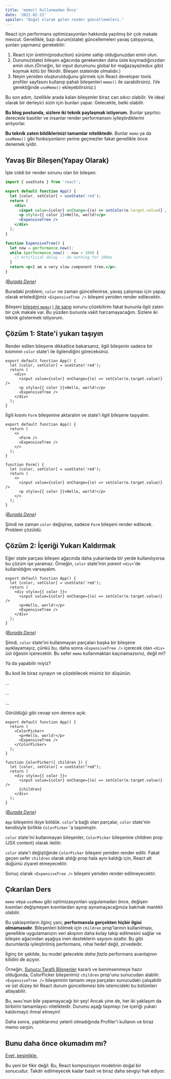 ```yaml
---
title: 'memo() Kullanmadan Önce'
date: '2021-02-23'
spoiler: "Doğal olarak gelen render güncellemeleri."
---
```


React için performans optimizasyonları hakkında yazılmış bir çok makale mevcut. Genellikle, bazı durum(state) güncellemeleri yavaş çalışıyorsa, şunları yapmanız gerekebilir:

1. React için üretim(production) sürüme sahip olduğunuzdan emin olun.
2. Durumu(state) bileşen ağacında gerekenden daha üste koymadığınızdan emin olun.(Örneğin, bir input durumunu global bir mağazaya(redux gibi) koymak kötü bir fikirdir. Bileşen stateinde olmalıdır.)
3. Neyin yeniden oluşturulduğunu görmek için React developer tools profiler sayfasını kullanıp pahalı bileşenleri `memo()` ile sarabilirsiniz. (Ve gerektiğinde `useMemo()` ekleyebilirsiniz.)

Bu son adım, özellikle arada kalan bileşenler biraz can sıkıcı olabilir. Ve ideal olarak bir derleyici sizin için bunları yapar.
Gelecekte, belki olabilir.

**Bu blog postunda, sizlere iki teknik paylaşmak istiyorum.** Bunlar şaşırtıcı derecede basitler ve insanlar render performansını iyileştirdiklerini anlıyorlar.

**Bu teknik zaten bildiklerinizi tamamlar niteliktedir.** Bunlar `memo` ya da `useMemo()` gibi fonksiyonların yerine geçmezler fakat genellikle önce denemek iyidir.

## Yavaş Bir Bileşen(Yapay Olarak)

İşte ciddi bir render sorunu olan bir bileşen:

```jsx
import { useState } from 'react';

export default function App() {
  let [color, setColor] = useState('red');
  return (
    <div>
      <input value={color} onChange={(e) => setColor(e.target.value)} />
      <p style={{ color }}>Hello, world!</p>
      <ExpensiveTree />
    </div>
  );
}

function ExpensiveTree() {
  let now = performance.now();
  while (performance.now() - now < 100) {
    // Artificial delay -- do nothing for 100ms
  }
  return <p>I am a very slow component tree.</p>;
}
```

*([Burada Dene](https://codesandbox.io/s/frosty-glade-m33km?file=/src/App.js:23-513))*

Buradaki problem, `color` ne zaman güncellenirse, yavaş çalışması için yapay olarak ertelediğimiz `<ExpensiveTree />` bileşeni yeniden render edilecektir.

Bileşeni [bileşeni `memo()` ile sarıp](https://codesandbox.io/s/amazing-shtern-61tu4?file=/src/App.js) sorunu çözebilirim fakat bununla ilgili zaten bir çok makale var. Bu yüzden bununla vakit harcamayacağım. Sizlere iki teknik göstermek istiyorum.

## Çözüm 1: State'i yukarı taşıyın

Render edilen bileşene dikkatlice bakarsanız, ilgili bileşenin sadece bir kısmının `color` state'i ile ilgilendiğini göreceksiniz.

```jsx{2,5-6}
export default function App() {
  let [color, setColor] = useState('red');
  return (
    <div>
      <input value={color} onChange={(e) => setColor(e.target.value)} />
      <p style={{ color }}>Hello, world!</p>
      <ExpensiveTree />
    </div>
  );
}
```

İlgili kısımı `Form` bileşenine aktaralım ve state'i ilgili bileşene taşıyalım.

```jsx{4,11,14,15}
export default function App() {
  return (
    <>
      <Form />
      <ExpensiveTree />
    </>
  );
}

function Form() {
  let [color, setColor] = useState('red');
  return (
    <>
      <input value={color} onChange={(e) => setColor(e.target.value)} />
      <p style={{ color }}>Hello, world!</p>
    </>
  );
}
```

*([Burada Dene](https://codesandbox.io/s/billowing-wood-1tq2u?file=/src/App.js:64-380))*

Şimdi ne zaman `color` değişirse, sadece `Form` bileşeni render edilecek. Problem çözüldü.

## Çözüm 2: İçeriği Yukarı Kaldırmak

Eğer state parçası bileşen ağacında daha yukarılarda bir yerde kullanılıyorsa bu çözüm işe yaramaz. Örneğin, `color` state'inin *parent* `<div>`'de kullanıldığını varsayalım.

```jsx{2,4}
export default function App() {
  let [color, setColor] = useState('red');
  return (
    <div style={{ color }}>
      <input value={color} onChange={(e) => setColor(e.target.value)} />
      <p>Hello, world!</p>
      <ExpensiveTree />
    </div>
  );
}
```

*([Burada Dene](https://codesandbox.io/s/bold-dust-0jbg7?file=/src/App.js:58-313))*

Şimdi, `color` state'ini kullanmayan parçaları başka bir bileşene ayıklayamayız, çünkü bu, daha sonra `<ExpensiveTree />` içerecek olan `<div>` üst öğesini içerecektir. Bu sefer `memo` kullanmaktan kaçınamazsınız, değil mi?

Ya da yapabilir miyiz?

Bu kod ile biraz oynayın ve çözebilecek misiniz bir düşünün.

...

...

...

Görüldüğü gibi cevap son derece açık:

```jsx{4,5,10,15}
export default function App() {
  return (
    <ColorPicker>
      <p>Hello, world!</p>
      <ExpensiveTree />
    </ColorPicker>
  );
}

function ColorPicker({ children }) {
  let [color, setColor] = useState("red");
  return (
    <div style={{ color }}>
      <input value={color} onChange={(e) => setColor(e.target.value)} />
      {children}
    </div>
  );
}
```

*([Burada Dene](https://codesandbox.io/s/wonderful-banach-tyfr1?file=/src/App.js:58-423))*

`App` bileşenini ikiye böldük. `color`'a bağlı olan parçalar, `color` state'nin kendisiyle birlikte `ColorPicker` 'a taşınmıştır.

`color` state'ini kullanmayan bileşenler, `ColorPicker` bileşenine children prop (JSX content) olarak iletilir.

`color` state'i değiştiğinde `ColorPicker` bileşeni yeniden render edilir. Fakat geçen sefer `children` olarak aldığı prop hala aynı kaldığı için, React alt düğümü ziyaret etmeyecektir.

Sonuç olarak `<ExpensiveTree />` bileşeni yeniden render edilmeyecektir.

## Çıkarılan Ders

`memo` veya `useMemo` gibi optimizasyonları uygulamadan önce, değişen kısımları değişmeyen kısımlardan ayırıp ayıramayacağınıza bakmak mantıklı olabilir.

Bu yaklaşımların ilginç yanı, **performansla gerçekten hiçbir ilgisi olmamasıdır**. Bileşenleri bölmek için `children` prop'larının kullanılması, genellikle uygulamanızın veri akışının daha kolay takip edilmesini sağlar ve bileşen ağacından aşağıya inen desteklerin sayısını azaltır. Bu gibi durumlarda iyileştirilmiş performans, nihai hedef değil, zirvededir.

İlginç bir şekilde, bu model gelecekte _daha fazla_ performans avantajının kilidini de açıyor.

Örneğin, [Sunucu Taraflı Bileşenler](https://reactjs.org/blog/2020/12/21/data-fetching-with-react-server-components.html) kararlı ve benimsenmeye hazır olduğunda, ColorPicker bileşenimiz `children` prop'unu sunucudan alabilir. `<ExpensiveTree />` bileşeninin tamamı veya parçaları sunucudaki çalışabilir ve üst düzey bir React durum güncellemesi bile istemcideki bu bölümleri atlayabilir.

Bu, `memo`'nun bile yapamayacağı bir şey! Ancak yine de, her iki yaklaşım da birbirini tamamlayıcı niteliktedir. Durumu aşağı taşımayı (ve içeriği yukarı kaldırmayı) ihmal etmeyin!

Daha sonra, yaptıklarımız yeterli olmadığında Profiler'i kullanın ve biraz memo serpin.

## Bunu daha önce okumadım mı?

[Evet, kesinlikle.](https://kentcdodds.com/blog/optimize-react-re-renders)

Bu yeni bir fikir değil. Bu, React kompozisyon modelinin doğal bir sonucudur. Takdir edilmeyecek kadar basit ve biraz daha sevgiyi hak ediyor.
